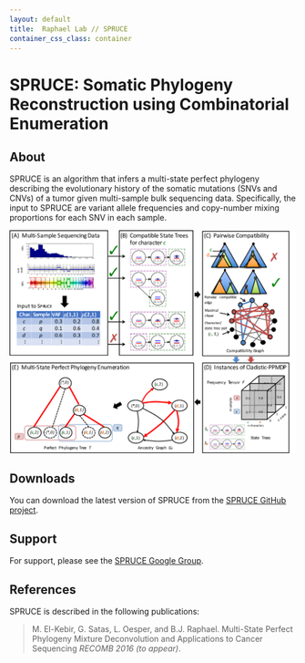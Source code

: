 ```yaml
---
layout: default
title:  Raphael Lab // SPRUCE
container_css_class: container
---
```


# SPRUCE: Somatic Phylogeny Reconstruction using Combinatorial Enumeration

## About
SPRUCE is an algorithm that infers a multi-state perfect phylogeny describing the evolutionary history of the somatic mutations (SNVs and CNVs) of a tumor given multi-sample bulk sequencing data. Specifically, the input to SPRUCE are variant allele frequencies and copy-number mixing proportions for each SNV in each sample. 

[<img src="spruce.png" style="width: 800px"/>](spruce.png)

<a name="download"></a>

## Downloads 
You can download the latest version of SPRUCE from the [SPRUCE GitHub project](https://github.com/raphael-group/spruce).

## Support
For support, please see the [SPRUCE Google Group](https://groups.google.com/forum/#!forum/spruce).

<a name="reference"></a>

## References
SPRUCE is described in the following publications:

>M. El-Kebir, G. Satas, L. Oesper, and B.J. Raphael.
>Multi-State Perfect Phylogeny Mixture Deconvolution and Applications to Cancer Sequencing
>*RECOMB 2016 (to appear)*.

